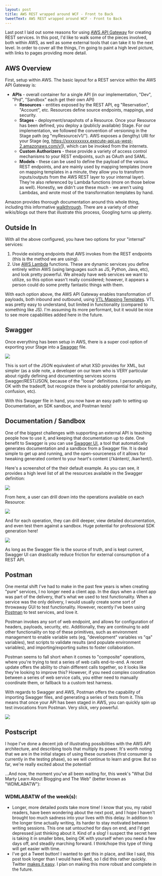 ```yaml
---
layout: post
title: AWS REST wrapped around WCF - Front to Back
tweetText: AWS REST wrapped around WCF - Front to Back
---
```


Last post I laid out some reasons for using <a href="https://aws.amazon.com/api-gateway">AWS API Gateway</a> for creating REST services.  In this post, I'd like to walk some of the pieces involved, both within AWS, as well as some external tools that can take it to the next level.  In order to cover all the things, I'm going to paint a high level picture, with links to pages providing more detail.

AWS Overview
------------

First, setup within AWS.  The basic layout for a REST service within the AWS API Gateway is:

* **APIs** - overall container for a single API (in our implementation, "Dev", "Prd", "Sandbox" each get their own API)
	* **Resources** - entities exposed by the REST API, eg "Reservation", "Account", etc.  Resources define source endpoints, mappings, and security.
	* **Stages** - deployment/snapshots of a Resource.  Once your Resource has been defined, you deploy a (publicly available) Stage.  For our implementation, we followed the convention of versioning in the Stage path (eg "myResource/v1/<id>").  AWS exposes a (lengthy) URI for your Stage (eg,  https://xxxxxxxxxx.execute-api.us-west-2.amazonaws.com/v1), which can be invoked from the internets.
	* **Custom Authorizers** - these provide a variety of access control mechanisms to your REST endpoints, such as OAuth and SAML.
	* **Models** - these can be used to define the payload of the various REST endpoints, and are mainly used by mapping templates (more on mapping templates in a minute, they allow you to transform inputs/outputs from the AWS REST layer to your internal layer).  They're also referenced by Lambda functions (more on those below as well).  Honestly, we didn't use these much - we aren't using Lambdas, and wrote most of the transformation templates by hand.

Amazon provides thorough documentation around this whole thing, including this informative <a href="http://docs.aws.amazon.com/apigateway/latest/developerguide/api-gateway-create-api-from-example.html">walkthrough</a>.  There are a variety of other wikis/blogs out there that illustrate this process, Googling turns up plenty.

Outside In
----------

With all the above configured, you have two options for your "internal" services:

1. Provide existing endpoints that AWS invokes from the REST endpoints (this is the method we are using).
2. Use <a href="https://aws.amazon.com/lambda/">AWS Lambda</a> functions.  These are dynamic services you define entirely within AWS (using languages such as JS, Python, Java, etc), and look pretty powerful.  We already have web services we want to utilize, so this option wasn't really considered; however, it appears a person could do some pretty fantastic things with them.

With each option above, the AWS API Gateway enables transformation of payloads, both inbound and outbound, using <a href="https://velocity.apache.org/engine/releases/velocity-1.5/user-guide.html">VTL Mapping Templates</a>.  VTL was pretty easy to understand, but limited in functionality (compared to something like JS).  I'm assuming its more performant, but it would be nice to see more capabilities added here in the future.

Swagger
-------

Once everything has been setup in AWS, there is a super cool option of exporting your Stage into a <a href="http://swagger.io/">Swagger</a> file.

<img src="{{ site.baseurl }}/images/AWSAPIExport.png" />

This is sort of the JSON equivalent of what XSD provides for XML, but simpler (as a side note, a developer on our team who is VERY particular about rigidly defining and documenting services scorns Swagger/REST/JSON, because of the "loose" definitions.  I personally am OK with the tradeoff, but recognize there is probably potential for ambiguity, confusion, etc).

With this Swagger file in hand, you now have an easy path to setting up Documentation, an SDK sandbox, and Postman tests!

Documentation / Sandbox
-----------------------

One of the biggest challenges with supporting an external API is teaching people how to use it, and keeping that documentation up to date.  One benefit to Swagger is you can use <a href="http://swagger.io/swagger-ui/">Swagger UI</a>, a tool that automatically generates documentation and a sandbox from a Swagger file.  It is dead simple to get up and running, and the open-sourceness of it allows for tweaking generated content to your heart's content (/ˈkäntent/, /kənˈtent/).  

Here's a screenshot of the their default example.  As you can see, it provides a high level list of all the resources available in the Swagger definition:

<img src="{{ site.baseurl }}/images/swaggerUI1.png" />

From here, a user can drill down into the operations available on each Resource:

<img src="{{ site.baseurl }}/images/swaggerUI2.png" />

And for each operation, they can drill deeper, view detailed documentation, and even test them against a sandbox.  Huge potential for professional SDK generation here!

<img src="{{ site.baseurl }}/images/swaggerUI3.png" />

As long as the Swagger file is the source of truth, and is kept current, Swagger UI can drastically reduce friction for external consumption of a REST API.

Postman
-------

One mental shift I've had to make in the past few years is when creating "pure" services, I no longer need a client app.  In the days when a client app was part of the delivery, that's what we used to test functionality.  When a service was the only delivery, I would usually create some sort of throwaway GUI to test functionality.  However, recently I've been using <a href="https://www.getpostman.com/">Postman</a> to test services, and love it.  

Postman invokes any sort of web endpoint, and allows for configuration of headers, payloads, security, etc.  Additionally, they are continuing to add other functionality on top of these primitives, such as environment management to enable variable sets (eg, "development" variables vs "qa" variables), test scripts to validate results (and populate environment variables), and importing/exporting suites to foster collaboration.

Postman seems to fall short when it comes to "composite" operations, where you're trying to test a series of web calls end-to-end.  A recent update offers the ability to chain different calls together, so it looks like they're looking to improve this?  However, if you need complex coordination between a series of web service calls, you either need to manually coordinate them, or fallback to a custom test harness.

With regards to Swagger and AWS, Postman offers the capability of importing Swagger files, and generating a series of tests from it.  This means that once your API has been staged in AWS, you can quickly spin up test invocations from Postman.  Very slick, very powerful.

<img src="{{ site.baseurl }}/images/PostmanImport.png" />

Postscript
----------

I hope I've done a decent job of illustrating possibilities with the AWS API architecture, and describing tools that multiply its power.  It's worth noting that we are in the initial stages of using these ourselves (first consumer is currently in the testing phase), so we will continue to learn and grow.  But so far, we're really excited about the potential!

...And now, the moment you've all been waiting for, this week's "What Did Marty Learn About Blogging and The Web" (better known as "WDMLABATW"):

<aside class="full-aside">
	<h3>WDMLABATW of the week(s):</h3>
	<ul class="padded-li">
		<li>Longer, more detailed posts take more time!  I know that you, my rabid readers, have been wondering about the next post, and I hope I haven't brought too much sadness into your lives with this delay.  In addition to the longer time actually writing, its harder to stay motivated between writing sessions.  This one sat untouched for days on end, and I'd get depressed just thinking about it.  Kind of a slog!  I suspect the secret here is taking it in smaller bites, being OK with yourself when you need a few days off, and steadily marching forward.  I think/hope this type of thing will get easier with time.</li>
		<li>I've got a Tweet button!  I wanted to get this in place, and like I said, this post took longer than I would have liked, so I did this rather quickly. Twitter <a href="https://about.twitter.com/resources/buttons#tweet">makes it easy</a>.  I plan on making this more robust and complete in the future.
		</li>
	</ul>
</aside>

